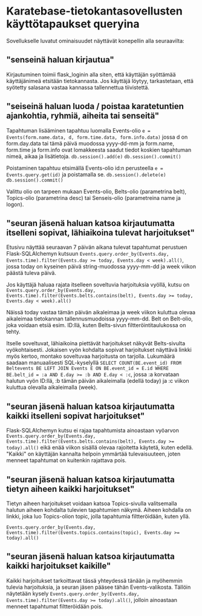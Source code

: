 # Karatebase-tietokantasovellusten käyttötapaukset queryina

Sovellukselle luvatut ominaisuudet näyttävät konepellin alla seuraavilta:

## "senseinä haluan kirjautua"

Kirjautuminen toimii flask_loginin alla siten, että käyttäjän syöttämää käyttäjänimeä etsitään tietokannasta. Jos käyttäjä löytyy, tarkastetaan, että syötetty salasana vastaa kannassa tallennettua tiivistettä.

## "seiseinä haluan luoda / poistaa karatetuntien ajankohtia, ryhmiä, aiheita tai senseitä"

Tapahtuman lisääminen tapahtuu luomalla Events-olio `e = Events(form.name.data, d, form.time.data, form.info.data)` jossa d on form.day.data tai tämä päivä muodossa yyyy-dd-mm ja form.name, form.time ja form.info ovat lomakkeesta saadut tiedot koskien tapahtuman nimeä, aikaa ja lisätietoja.
`db.session().add(e)`
`db.session().commit()`

Poistaminen tapahtuu etsimällä Events-olio id:n perusteella `e = Events.query.get(id)` ja poistamalla se.
`db.session().delete(e)`
`db.session().commit()`

Valittu olio on tarpeen mukaan Events-olio, Belts-olio (parametrina belt), Topics-olio (parametrina desc) tai Senseis-olio (parametreina name ja logon).

## "seuran jäsenä haluan katsoa kirjautumatta itselleni sopivat, lähiaikoina tulevat harjoitukset"

Etusivu näyttää seuraavan 7 päivän aikana tulevat tapahtumat perustuen Flask-SQLAlchemyn kutsuun `Events.query.order_by(Events.day, Events.time).filter(Events.day >= today, Events.day < week).all()`, jossa today on kyseinen päivä string-muodossa yyyy-mm-dd ja week viikon päästä tuleva päivä.

Jos käyttäjä haluaa rajata itselleen soveltuvia harjoituksia vyöllä, kutsu on `Events.query.order_by(Events.day, Events.time).filter(Events.belts.contains(belt), Events.day >= today, Events.day < week).all()`

Näissä today vastaa tämän päivän aikaleimaa ja week viikon kuluttua olevaa aikaleimaa tietokannan tallennusmuodoissa yyyy-mm-dd. Belt on Belt-olio, joka voidaan etsiä esim. ID:llä, kuten Belts-sivun filtteröintitaulukossa on tehty.

Itselle soveltuvat, lähiaikoina piettävät harjoitukset näkyvät Belts-sivulta vyökohtaisesti. Jokaisen vyön kohdalta sopivat harjoitukset näyttävä linkki myös kertoo, montako soveltuvaa harjoitusta on tarjolla. Lukumäärä saadaan manuaalisesti SQL-kyselyllä `SELECT COUNT(BE.event_id) FROM Beltevents BE LEFT JOIN Events E ON BE.event_id = E.id WHERE BE.belt_id = :a AND E.day >= :b AND E.day < :c`, jossa :a korvataan halutun vyön ID:llä, :b tämän päivän aikaleimalla (edellä today) ja :c viikon kuluttua olevalla aikaleimalla (week).

## "seuran jäsenä haluan katsoa kirjautumatta kaikki itselleni sopivat harjoitukset"

Flask-SQLAlchemyn kutsu ei rajaa tapahtumista ainoastaan vyöarvon `Events.query.order_by(Events.day, Events.time).filter(Events.belts.contains(belt), Events.day >= today).all()` eikä enää viikon sisällä olevaa rajoitetta käytetä, kuten edellä. "Kaikki" on käyttäjän kannalta helpoin ymmärtää tulevaisuuteen, joten menneet tapahtumat on kuitenkin rajattava pois.

## "seuran jäsenä haluan katsoa kirjautumatta tietyn aiheen kaikki harjoitukset"

Tietyn aiheen harjoitukset voidaan katsoa Topics-sivulla valitsemalla halutun aiheen kohdalta tulevien tapahtumien näkymä. Aiheen kohdalla on linkki, joka luo Topics-olion topic, jolla tapahtumia filtteröidään, kuten yllä.

`Events.query.order_by(Events.day, Events.time).filter(Events.topics.contains(topic), Events.day >= today).all()`

## "seuran jäsenä haluan katsoa kirjautumatta kaikki harjoitukset kaikille"

Kaikki harjoitukset tarkoittavat tässä yhteydessä tänään ja myöhemmin tulevia harjoituksia, ja seuran jäsen pääsee tähän Events-valikosta. Tällöin näytetään kysely `Events.query.order_by(Events.day, Events.time).filter(Events.day >= today).all()`, jolloin ainoastaan menneet tapahtumat filtteröidään pois.
